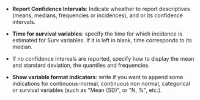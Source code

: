 - **Report Confidence Intervals**: Indicate wheather to report descriptives (means, medians, frequencies or incidences), and or its confidence intervals.

- **Time for survival variables**: specify the time for which incidence is estimated for Surv variables. If it is left in blank, time corresponds to its median. 

- If no confidence intervals are reported, specify how to display the mean and standard deviation, the quantiles and frequencies.

- **Show variable format indicators**: write if you want to append some indications for continuous-normal, continuous non normal, categorical or survival variables (such as "Mean (SD)", or "N, %", etc.). 


